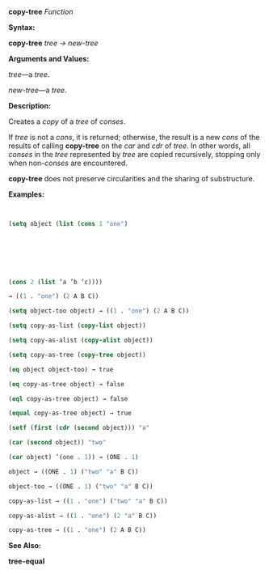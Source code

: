 **copy-tree** *Function* 



**Syntax:** 



**copy-tree** *tree → new-tree* 



**Arguments and Values:** 



*tree*—a *tree*. 



*new-tree*—a *tree*. 



**Description:** 



Creates a *copy* of a *tree* of *conses*. 



If *tree* is not a *cons*, it is returned; otherwise, the result is a new *cons* of the results of calling **copy-tree** on the *car* and *cdr* of *tree*. In other words, all *conses* in the *tree* represented by *tree* are copied recursively, stopping only when non-*conses* are encountered. 



**copy-tree** does not preserve circularities and the sharing of substructure. 



**Examples:**
```lisp
 

(setq object (list (cons 1 "one") 



 

 

(cons 2 (list ’a ’b ’c)))) 

→ ((1 . "one") (2 A B C)) 

(setq object-too object) → ((1 . "one") (2 A B C)) 

(setq copy-as-list (copy-list object)) 

(setq copy-as-alist (copy-alist object)) 

(setq copy-as-tree (copy-tree object)) 

(eq object object-too) → true 

(eq copy-as-tree object) → false 

(eql copy-as-tree object) → false 

(equal copy-as-tree object) → true 

(setf (first (cdr (second object))) "a" 

(car (second object)) "two" 

(car object) ’(one . 1)) → (ONE . 1) 

object → ((ONE . 1) ("two" "a" B C)) 

object-too → ((ONE . 1) ("two" "a" B C)) 

copy-as-list → ((1 . "one") ("two" "a" B C)) 

copy-as-alist → ((1 . "one") (2 "a" B C)) 

copy-as-tree → ((1 . "one") (2 A B C)) 


```
**See Also:** 



**tree-equal** 



